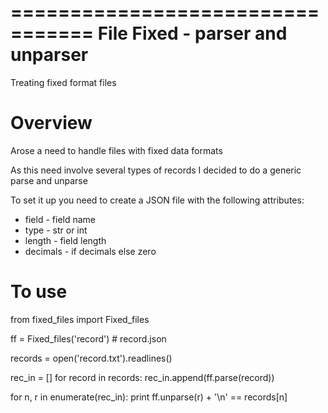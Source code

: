 =================================
 File Fixed - parser and unparser
=================================

Treating fixed format files

Overview
========

Arose a need to handle files with fixed data formats

As this need involve several types of records I decided to do a generic parse and  unparse

To set it up you need to create a JSON file with the following attributes:

- field    - field name
- type     - str or int
- length   - field length
- decimals - if decimals else zero

To use
======

from fixed_files import Fixed_files

ff = Fixed_files('record') # record.json

records = open('record.txt').readlines()

rec_in = []
for record in records:
     rec_in.append(ff.parse(record))

for n, r in enumerate(rec_in):
     print ff.unparse(r) + '\n' == records[n]



